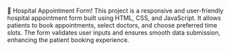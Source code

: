 🏥 Hospital Appointment Form!
This project is a responsive and user-friendly hospital appointment form built using HTML, CSS, and JavaScript. It allows patients to book appointments, select doctors, and choose preferred time slots. The form validates user inputs and ensures smooth data submission, enhancing the patient booking experience.
